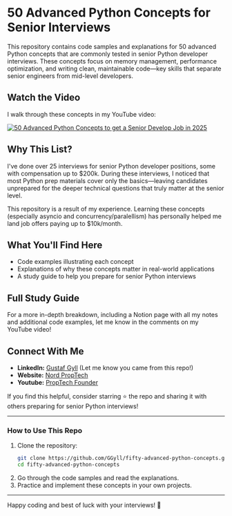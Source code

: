 # 50 Advanced Python Concepts for Senior Interviews

This repository contains code samples and explanations for 50 advanced Python concepts that are commonly tested in senior Python developer interviews. These concepts focus on memory management, performance optimization, and writing clean, maintainable code—key skills that separate senior engineers from mid-level developers.

## Watch the Video
I walk through these concepts in my YouTube video:


[![50 Advanced Python Concepts to get a Senior Develop Job in 2025](https://img.youtube.com/vi/QgC5lj54TNg/0.jpg)](https://www.youtube.com/watch?v=QgC5lj54TNg)

## Why This List?
I've done over 25 interviews for senior Python developer positions, some with compensation up to $200k. During these interviews, I noticed that most Python prep materials cover only the basics—leaving candidates unprepared for the deeper technical questions that truly matter at the senior level.

This repository is a result of my experience. Learning these concepts (especially asyncio and concurrency/paralellism) has personally helped me land job offers paying up to $10k/month.

## What You'll Find Here
- Code examples illustrating each concept
- Explanations of why these concepts matter in real-world applications
- A study guide to help you prepare for senior Python interviews

## Full Study Guide
For a more in-depth breakdown, including a Notion page with all my notes and additional code examples, let me know in the comments on my YouTube video!

## Connect With Me
- **LinkedIn:** [Gustaf Gyll](https://www.linkedin.com/in/gustaf-g/) (Let me know you came from this repo!)
- **Website:** [Nord PropTech](https://www.nordprop.tech/)
- **Youtube:** [PropTech Founder](https://www.youtube.com/@PropTechFounder)

If you find this helpful, consider starring ⭐ the repo and sharing it with others preparing for senior Python interviews!

---

### How to Use This Repo
1. Clone the repository:
   ```bash
   git clone https://github.com/GGyll/fifty-advanced-python-concepts.git
   cd fifty-advanced-python-concepts
   ```
2. Go through the code samples and read the explanations.
3. Practice and implement these concepts in your own projects.

---

Happy coding and best of luck with your interviews! 🚀
